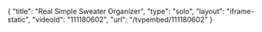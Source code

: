 {
    "title": "Real Simple Sweater Organizer",
    "type": "solo",
    "layout": "iframe-static",
    "videoId": "111180602",
    "url": "\/tvpembed\/111180602"
}